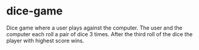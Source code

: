 # dice-game
Dice game where a user plays against the computer. The user and the computer each roll a pair of dice 3 times. After the third roll of the dice the player with highest score wins.
